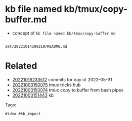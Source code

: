 # kb file named kb/tmux/copy-buffer.md

- concept of `kb file named kb/tmux/copy-buffer.md`

```
```

` zet/20221014190219/README.md `

# Related

- [20221016233512](/zet/20221016233512/README.md) commits for day of 2022-05-31
- [20221003150075](/zet/20221003150075/README.md) tmux tricks hub
- [20221003150074](/zet/20221003150074/README.md) tmux copy to buffer from bash pipes
- [20221003151443](/zet/20221003151443/README.md) kb

Tags:

    #idea #kb_import
